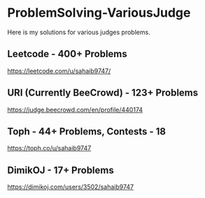 # ProblemSolving-VariousJudge
Here is my solutions for various judges problems. 

## Leetcode - 400+ Problems
https://leetcode.com/u/sahaib9747/

## URI (Currently BeeCrowd) - 123+ Problems
https://judge.beecrowd.com/en/profile/440174

## Toph - 44+ Problems, Contests - 18 
https://toph.co/u/sahaib9747

## DimikOJ - 17+ Problems
https://dimikoj.com/users/3502/sahaib9747



